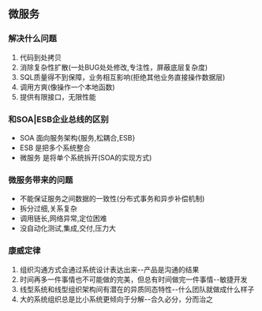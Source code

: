 ## 微服务

### 解决什么问题
1. 代码到处拷贝
2. 消除复杂性扩散(一处BUG处处修改,专注性，屏蔽底层复杂度)
3. SQL质量得不到保障，业务相互影响(拒绝其他业务直接操作数据层)
4. 调用方爽(像操作一个本地函数)
5. 提供有限接口，无限性能

### 和SOA|ESB企业总线的区别
- SOA 面向服务架构{服务,松耦合,ESB}
- ESB 是把多个系统整合
- 微服务 是将单个系统拆开(SOA的实现方式)

### 微服务带来的问题

- 不能保证服务之间数据的一致性(分布式事务和异步补偿机制)
- 拆分过细,关系复杂
- 调用链长,网络异常,定位困难
- 没自动化测试,集成,交付,压力大


### 康威定律
1. 组织沟通方式会通过系统设计表达出来--产品是沟通的结果
2. 时间再多一件事情也不可能做的完美，但总有时间做完一件事情--敏捷开发
3. 线型系统和线型组织架构间有潜在的异质同态特性--什么团队就做成什么样子
4. 大的系统组织总是比小系统更倾向于分解--合久必分，分而治之
